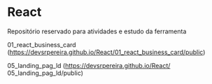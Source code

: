 # React
 Repositório reservado para atividades e estudo da ferramenta
 
 01_react_business_card
 (https://devsrpereira.github.io/React/01_react_business_card/public)
 
 05_landing_pag_ld
 (https://devsrpereira.github.io/React/ 05_landing_pag_ld/public)
 
